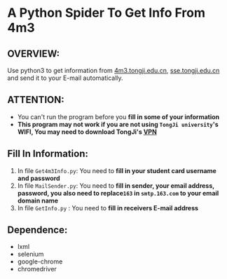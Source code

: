 # A Python Spider To Get Info From 4m3

## OVERVIEW:
Use python3 to get information from [4m3.tongji.edu.cn](4m3.tongji.edu.cn), [sse.tongji.edu.cn](http://sse.tongji.edu.cn/data/list/bkstz) and send it to your E-mail automatically.
## ATTENTION:
*  You can't run the program before you **fill in some of your information**
*  **This program may not work if you are not using `TongJi university`'s WIFI, You may need to download TongJi's [VPN](htttps://vpn.tongji.cn)**


## Fill In Information:
1. In file `Get4m3Info.py`: You need to **fill in your student card username and password**
2. In file `MailSender.py`: You need to **fill in sender, your email address, password, you also need to replace`163` in `smtp.163.com` to your email domain name**
3. In file `GetInfo.py` : You need to **fill in receivers E-mail address**

## Dependence:
* lxml
* selenium
* google-chrome
* chromedriver